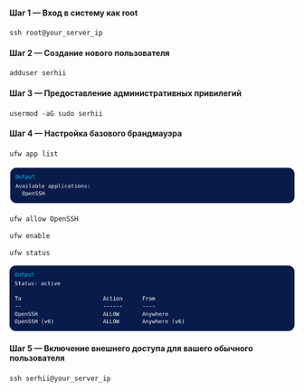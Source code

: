 
#### Шаг 1 — Вход в систему как root

```commandline
ssh root@your_server_ip
```
#### Шаг 2 — Создание нового пользователя

```commandline
adduser serhii
```

#### Шаг 3 — Предоставление административных привилегий

```commandline
usermod -aG sudo serhii
```

#### Шаг 4 — Настройка базового брандмауэра
```commandline
ufw app list
```

![img_3.png](img_3.png)

```commandline
ufw allow OpenSSH
```

```commandline
ufw enable
```

```commandline
ufw status
```

![img_4.png](img_4.png)

#### Шаг 5 — Включение внешнего доступа для вашего обычного пользователя

```commandline
ssh serhii@your_server_ip
```
